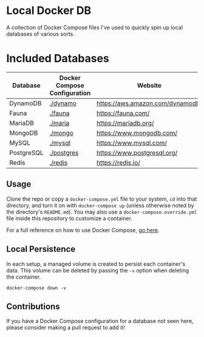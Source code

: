 # Local Docker DB

A collection of Docker Compose files I've used to quickly spin up local databases of various sorts.

# Included Databases

Database   | Docker Compose Configuration | Website
---------- | ---------------------------- | ----------------------------------
DynamoDB   | [./dynamo](./dynamo/)        | <https://aws.amazon.com/dynamodb/>
Fauna      | [./fauna](./fauna/)          | <https://fauna.com/>
MariaDB    | [./maria](./maria/)          | <https://mariadb.org/>
MongoDB    | [./mongo](./mongo/)          | <https://www.mongodb.com/>
MySQL      | [./mysql](./mysql/)          | <https://www.mysql.com/>
PostgreSQL | [./postgres](./postgres/)    | <https://www.postgresql.org/>
Redis      | [./redis](./redis/)          | <https://redis.io/>

## Usage

Clone the repo or copy a `docker-compose.yml` file to your system, `cd` into that directory, and turn it on with `docker-compose up` (unless otherwise noted by the directory's `README.md`). You may also use a `docker-compose.override.yml` file inside this repository to customize a container.

For a full reference on how to use Docker Compose, [go here](https://docs.docker.com/compose/reference/).

## Local Persistence

In each setup, a managed volume is created to persist each container's data. This volume can be deleted by passing the `-v` option when deleting the container.

```
docker-compose down -v
```

## Contributions

If you have a Docker Compose configuration for a database not seen here, please consider making a pull request to add it!
